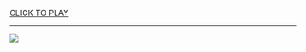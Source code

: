 
<a href="https://premium76.site?title=unblocked_games_80&ref=13M">CLICK TO PLAY</a></h3>
<hr>

<a href="https://premium76.site?title=unblocked_games_80&ref=13M"><img src="https://clearcache.store/games.png"></a>


